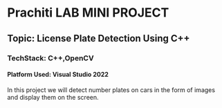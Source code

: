 <h1> Prachiti LAB MINI PROJECT </h1>

<h2> Topic: License Plate Detection Using C++ </h2>

<h3> TechStack: C++,OpenCV </h3>

<h4> Platform Used: Visual Studio 2022 </h4>

<body>
  In this project we will detect number plates on cars in the form of images and display them on the screen.
</body>
